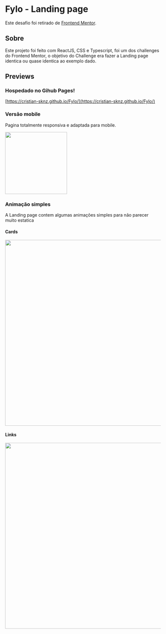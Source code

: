# Fylo - Landing page

Este desafio foi retirado de [Frontend Mentor](https://www.frontendmentor.io/challenges).

## Sobre
Este projeto foi feito com ReactJS, CSS e Typescript, foi um dos challenges do Frontend Mentor, o objetivo do Challenge era fazer a Landing page identica ou quase identica ao exemplo dado.

## Previews

### Hospedado no Gihub Pages!
[https://cristian-sknz.github.io/Fylo/](https://cristian-sknz.github.io/Fylo/)


### Versão mobile

Pagina totalmente responsiva e adaptada para mobile.

<img src="https://i.imgur.com/lKFgffh.png" width="200"/>

### Animação simples

A Landing page contem algumas animações simples para não parecer muito estatica

#### Cards
<img src="https://i.imgur.com/ZQgWqlU.gif" width="600"/>

#### Links
<img src="https://i.imgur.com/TyZV2E6.gif" width="600"/>

